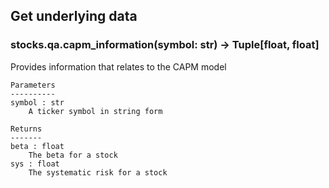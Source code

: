## Get underlying data 
### stocks.qa.capm_information(symbol: str) -> Tuple[float, float]

Provides information that relates to the CAPM model

    Parameters
    ----------
    symbol : str
        A ticker symbol in string form

    Returns
    -------
    beta : float
        The beta for a stock
    sys : float
        The systematic risk for a stock
